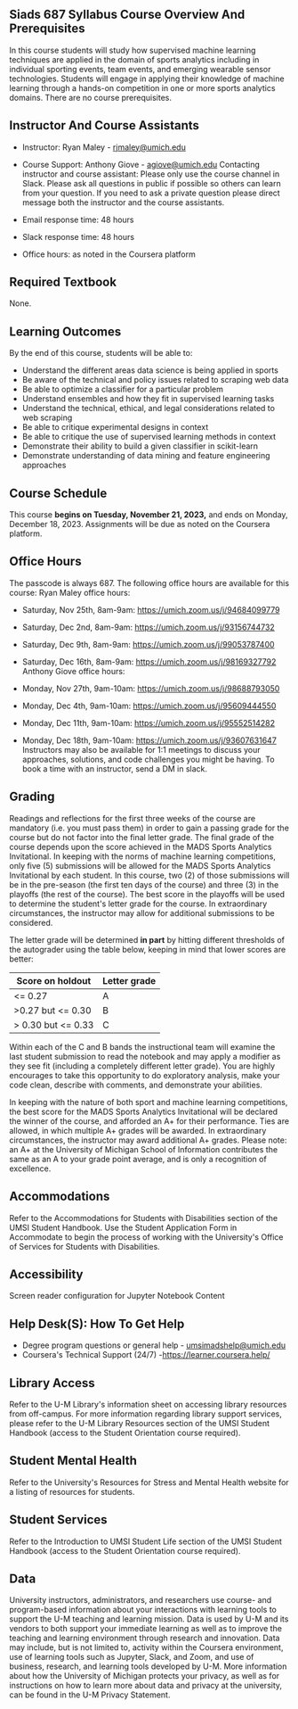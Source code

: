## Siads 687 Syllabus Course Overview And Prerequisites

In this course students will study how supervised machine learning techniques are applied in the domain of sports analytics including in individual sporting events, team events, and emerging wearable sensor technologies. Students will engage in applying their knowledge of machine learning through a hands-on competition in one or more sports analytics domains. There are no course prerequisites.

## Instructor And Course Assistants

- Instructor: Ryan Maley - rjmaley@umich.edu
- Course Support: Anthony Giove - agiove@umich.edu   Contacting instructor and course assistant: Please only use the course channel in Slack. Please ask all questions in public if possible so others can learn from your question. If you need to ask a private question please direct message both the instructor and the course assistants.

- Email response time: 48 hours
- Slack response time: 48 hours
- Office hours: as noted in the Coursera platform

## Required Textbook

None.

## Learning Outcomes

By the end of this course, students will be able to:

- Understand the different areas data science is being applied in sports
- Be aware of the technical and policy issues related to scraping web data
- Be able to optimize a classifier for a particular problem
- Understand ensembles and how they fit in supervised learning tasks
- Understand the technical, ethical, and legal considerations related to web scraping
- Be able to critique experimental designs in context
- Be able to critique the use of supervised learning methods in context
- Demonstrate their ability to build a given classifier in scikit-learn
- Demonstrate understanding of data mining and feature engineering approaches

## Course Schedule

This course **begins on Tuesday, November 21, 2023,** and ends on Monday, December
18, 2023. Assignments will be due as noted on the Coursera platform.

## Office Hours

The passcode is always 687. The following office hours are available for this course:
Ryan Maley office hours:

- Saturday, Nov 25th, 8am-9am: https://umich.zoom.us/j/94684099779
- Saturday, Dec 2nd, 8am-9am: https://umich.zoom.us/j/93156744732
- Saturday, Dec 9th, 8am-9am: https://umich.zoom.us/j/99053787400
- Saturday, Dec 16th, 8am-9am: https://umich.zoom.us/j/98169327792   Anthony Giove office hours:

- Monday, Nov 27th, 9am-10am: https://umich.zoom.us/j/98688793050
- Monday, Dec 4th, 9am-10am: https://umich.zoom.us/j/95609444550
- Monday, Dec 11th, 9am-10am: https://umich.zoom.us/j/95552514282
- Monday, Dec 18th, 9am-10am: https://umich.zoom.us/j/93607631647   Instructors may also be available for 1:1 meetings to discuss your approaches, solutions, and code challenges you might be having. To book a time with an instructor, send a DM in slack.

## Grading

Readings and reflections for the first three weeks of the course are mandatory (i.e. you must pass them) in order to gain a passing grade for the course but do not factor into the final letter grade. The final grade of the course depends upon the score achieved in the MADS Sports Analytics Invitational. In keeping with the norms of machine learning competitions, only five (5) submissions will be allowed for the MADS Sports Analytics Invitational by each student. In this course, two (2) of those submissions will be in the pre-season (the first ten days of the course) and three (3) in the playoffs (the rest of the course). The best score in the playoffs will be used to determine the student's letter grade for the course. In extraordinary circumstances, the instructor may allow for additional submissions to be considered.

The letter grade will be determined **in part** by hitting different thresholds of the autograder using the table below, keeping in mind that lower scores are better:

| Score on holdout   | Letter grade |
| ------------------ | ------------ |
| <= 0.27            | A            |
| >0.27 but <= 0.30  | B            |
| > 0.30 but <= 0.33 | C            |

Within each of the C and B bands the instructional team will examine the last student submission to read the notebook and may apply a modifier as they see fit (including a completely different letter grade). You are highly encourages to take this opportunity to do exploratory analysis, make your code clean, describe with comments, and demonstrate your abilities.

In keeping with the nature of both sport and machine learning competitions, the best score for the MADS Sports Analytics Invitational will be declared the winner of the course, and afforded an A+ for their performance. Ties are allowed, in which multiple A+ grades will be awarded. In extraordinary circumstances, the instructor may award additional A+ grades. Please note: an A+ at the University of Michigan School of Information contributes the same as an A to your grade point average, and is only a recognition of excellence.

## Accommodations

Refer to the Accommodations for Students with Disabilities section of the UMSI Student Handbook. Use the Student Application Form in Accommodate to begin the process of working with the University's Office of Services for Students with Disabilities.

## Accessibility

Screen reader configuration for Jupyter Notebook Content

## Help Desk(S): How To Get Help

- Degree program questions or general help - umsimadshelp@umich.edu
- Coursera's Technical Support (24/7) -https://learner.coursera.help/

## Library Access

Refer to the U-M Library's information sheet on accessing library resources from off-campus. For more information regarding library support services, please refer to the U-M Library Resources section of the UMSI Student Handbook (access to the Student Orientation course required).

## Student Mental Health

Refer to the University's Resources for Stress and Mental Health website for a listing of resources for students.

## Student Services

Refer to the Introduction to UMSI Student Life section of the UMSI Student Handbook (access to the Student Orientation course required).

## Data

University instructors, administrators, and researchers use course- and program-based information about your interactions with learning tools to support the U-M teaching and learning mission. Data is used by U-M and its vendors to both support your immediate learning as well as to improve the teaching and learning environment through research and innovation. Data may include, but is not limited to, activity within the Coursera environment, use of learning tools such as Jupyter, Slack, and Zoom, and use of business, research, and learning tools developed by U-M. More information about how the University of Michigan protects your privacy, as well as for instructions on how to learn more about data and privacy at the university, can be found in the U-M Privacy Statement.
